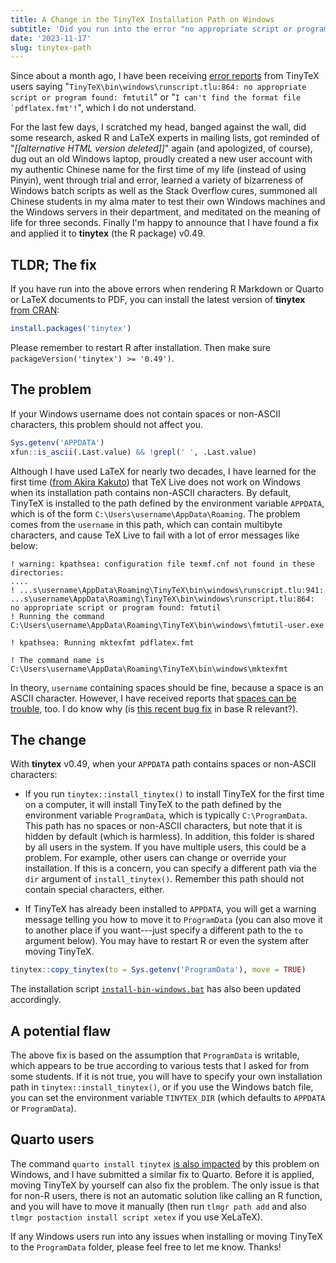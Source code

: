 ```yaml
---
title: A Change in the TinyTeX Installation Path on Windows
subtitle: 'Did you run into the error "no appropriate script or program found: fmtutil"?'
date: '2023-11-17'
slug: tinytex-path
---
```


Since about a month ago, I have been receiving [error
reports](https://github.com/yihui/yihui.org/discussions/1089) from TinyTeX users
saying
"`TinyTeX\bin\windows\runscript.tlu:864: no appropriate script or program found: fmtutil`"
or "`` I can't find the format file `pdflatex.fmt'! ``", which I do not
understand.

For the last few days, I scratched my head, banged against the wall, did some
research, asked R and LaTeX experts in mailing lists, got reminded of
"*\[\[alternative HTML version deleted\]\]*" again (and apologized, of course),
dug out an old Windows laptop, proudly created a new user account with my
authentic Chinese name for the first time of my life (instead of using Pinyin),
went through trial and error, learned a variety of bizarreness of Windows batch
scripts as well as the Stack Overflow cures, summoned all Chinese students in my
alma mater to test their own Windows machines and the Windows servers in their
department, and meditated on the meaning of life for three seconds. Finally I'm
happy to announce that I have found a fix and applied it to **tinytex** (the R
package) v0.49.

## TLDR; The fix

If you have run into the above errors when rendering R Markdown or Quarto or
LaTeX documents to PDF, you can install the latest version of **tinytex** [from
CRAN](https://cran.r-project.org/package=tinytex):

``` r
install.packages('tinytex')
```

Please remember to restart R after installation. Then make sure
`packageVersion('tinytex') >= '0.49')`.

## The problem

If your Windows username does not contain spaces or non-ASCII characters, this
problem should not affect you.

``` r
Sys.getenv('APPDATA')
xfun::is_ascii(.Last.value) && !grepl(' ', .Last.value)
```

Although I have used LaTeX for nearly two decades, I have learned for the first
time ([from Akira
Kakuto](https://tug.org/pipermail/tex-live/2023-November/049634.html)) that TeX
Live does not work on Windows when its installation path contains non-ASCII
characters. By default, TinyTeX is installed to the path defined by the
environment variable `APPDATA`, which is of the form
`C:\Users\username\AppData\Roaming`. The problem comes from the `username` in
this path, which can contain multibyte characters, and cause TeX Live to fail
with a lot of error messages like below:

```         
! warning: kpathsea: configuration file texmf.cnf not found in these directories: 
....
! ...s\username\AppData\Roaming\TinyTeX\bin\windows\runscript.tlu:941: ...s\username\AppData\Roaming\TinyTeX\bin\windows\runscript.tlu:864: no appropriate script or program found: fmtutil
! Running the command C:\Users\username\AppData\Roaming\TinyTeX\bin\windows\fmtutil-user.exe

! kpathsea: Running mktexfmt pdflatex.fmt

! The command name is C:\Users\username\AppData\Roaming\TinyTeX\bin\windows\mktexfmt
```

In theory, `username` containing spaces should be fine, because a space is an
ASCII character. However, I have received reports that [spaces can be
trouble](https://github.com/rstudio/tinytex/issues/420), too. I do know why (is
[this recent bug fix](https://github.com/wch/r-source/commit/ab97b0) in base R
relevant?).

## The change

With **tinytex** v0.49, when your `APPDATA` path contains spaces or non-ASCII
characters:

-   If you run `tinytex::install_tinytex()` to install TinyTeX for the first
    time on a computer, it will install TinyTeX to the path defined by the
    environment variable `ProgramData`, which is typically `C:\ProgramData`.
    This path has no spaces or non-ASCII characters, but note that it is hidden
    by default (which is harmless). In addition, this folder is shared by all
    users in the system. If you have multiple users, this could be a problem.
    For example, other users can change or override your installation. If this
    is a concern, you can specify a different path via the `dir` argument of
    `install_tinytex()`. Remember this path should not contain special
    characters, either.

-   If TinyTeX has already been installed to `APPDATA`, you will get a warning
    message telling you how to move it to `ProgramData` (you can also move it to
    another place if you want---just specify a different path to the `to`
    argument below). You may have to restart R or even the system after moving
    TinyTeX.

``` r
tinytex::copy_tinytex(to = Sys.getenv('ProgramData'), move = TRUE)
```

The installation script
[`install-bin-windows.bat`](https://github.com/rstudio/tinytex/blob/main/tools/install-bin-windows.bat)
has also been updated accordingly.

## A potential flaw

The above fix is based on the assumption that `ProgramData` is writable, which
appears to be true according to various tests that I asked for from some
students. If it is not true, you will have to specify your own installation path
in `tinytex::install_tinytex()`, or if you use the Windows batch file, you can
set the environment variable `TINYTEX_DIR` (which defaults to `APPDATA` or
`ProgramData`).

## Quarto users

The command `quarto install tinytex` [is also
impacted](https://github.com/quarto-dev/quarto-cli/issues/7620) by this problem
on Windows, and I have submitted a similar fix to Quarto. Before it is applied,
moving TinyTeX by yourself can also fix the problem. The only issue is that for
non-R users, there is not an automatic solution like calling an R function, and
you will have to move it manually (then run `tlmgr path add` and also
`tlmgr postaction install script xetex` if you use XeLaTeX).

If any Windows users run into any issues when installing or moving TinyTeX to
the `ProgramData` folder, please feel free to let me know. Thanks!
